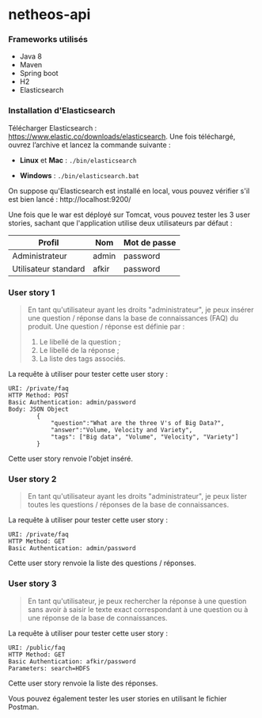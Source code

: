 # netheos-api

### Frameworks utilisés

 - Java 8
 - Maven
 - Spring boot
 - H2
 - Elasticsearch

### Installation d'Elasticsearch

Télécharger Elasticsearch : https://www.elastic.co/downloads/elasticsearch. Une fois téléchargé, ouvrez l’archive et lancez la commande suivante :

- **Linux** et **Mac** : `./bin/elasticsearch`
    
- **Windows** : `./bin/elasticsearch.bat`

On suppose qu'Elasticsearch est installé en local, vous pouvez vérifier s'il est bien lancé : http://localhost:9200/

Une fois que le war est déployé sur Tomcat, vous pouvez tester les 3 user stories, sachant que l'application utilise deux utilisateurs par défaut :

|Profil|Nom  |Mot de passe|
|--|--|--|
| Administrateur       | admin | password
| Utilisateur standard | afkir | password

### User story 1

> En tant qu'utilisateur ayant les droits "administrateur", je peux insérer une question / réponse dans la base de connaissances (FAQ) du produit. Une question / réponse est définie par :
> 1.  Le libellé de la question ;
> 2.  Le libellé de la réponse ;
> 3.  La liste des tags associés.

La requête à utiliser pour tester cette user story :

    URI: /private/faq
    HTTP Method: POST
    Basic Authentication: admin/password
    Body: JSON Object
			{
				"question":"What are the three V's of Big Data?",
				"answer":"Volume, Velocity and Variety",
				"tags": ["Big data", "Volume", "Velocity", "Variety"]
			}

Cette user story renvoie l'objet inséré.

### User story 2

> En tant qu'utilisateur ayant les droits "administrateur", je peux lister toutes les questions / réponses de la base de connaissances.

La requête à utiliser pour tester cette user story :

    URI: /private/faq
    HTTP Method: GET
    Basic Authentication: admin/password

Cette user story renvoie la liste des questions / réponses.

### User story 3

> En tant qu'utilisateur, je peux rechercher la réponse à une question sans avoir à saisir le texte exact correspondant à une question ou à une réponse de la base de connaissances.

La requête à utiliser pour tester cette user story :

    URI: /public/faq
    HTTP Method: GET
    Basic Authentication: afkir/password
    Parameters: search=HDFS

Cette user story renvoie la liste des réponses.

Vous pouvez également tester les user stories en utilisant le fichier Postman.
